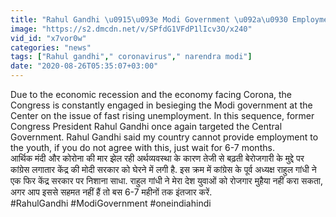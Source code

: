 ```yaml
---
title: "Rahul Gandhi \u0915\u093e Modi Government \u092a\u0930 Employment \u0915\u094b \u0932\u0947\u0915\u0930 \u0939\u092e\u0932\u093e, \u091c\u093e\u0928\u093f\u090f \u0915\u094d\u092f\u093e \u092c\u094b\u0932\u0947 \u0935\u0928\u0907\u0902\u0921\u093f\u092f\u093e \u0939\u093f\u0902\u0926\u0940"
image: "https://s2.dmcdn.net/v/SPfdG1VFdP1lIcv3O/x240"
vid_id: "x7vor0w"
categories: "news"
tags: ["Rahul gandhi"," coronavirus"," narendra modi"]
date: "2020-08-26T05:35:07+03:00"
---
```

Due to the economic recession and the economy facing Corona, the Congress is constantly engaged in besieging the Modi government at the Center on the issue of fast rising unemployment. In this sequence, former Congress President Rahul Gandhi once again targeted the Central Government. Rahul Gandhi said my country cannot provide employment to the youth, if you do not agree with this, just wait for 6-7 months.  <br>आर्थिक मंदी और कोरोना की मार झेल रही अर्थव्यवस्था के कारण तेजी से बढ़ती बेरोजगारी के मुद्दे पर कांग्रेस लगातार केंद्र की मोदी सरकार को घेरने में लगी है. इस क्रम में कांग्रेस के पूर्व अध्यक्ष राहुल गांधी ने एक फिर केंद्र सरकार पर निशाना साधा. राहुल गांधी ने मेरा देश युवाओं को रोजगार मुहैया नहीं करा सकता, अगर आप इससे सहमत नहीं हैं तो बस 6-7 महीनों तक इंतजार करें.   <br>#RahulGandhi #ModiGovernment #oneindiahindi
